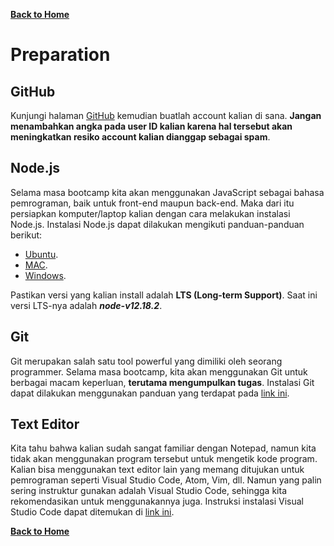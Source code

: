 [**Back to Home**](./../README.md)

# Preparation

## GitHub

Kunjungi halaman [GitHub](https://github.com/) kemudian buatlah account kalian di sana. **Jangan menambahkan angka pada user ID kalian karena hal tersebut akan meningkatkan resiko account kalian dianggap sebagai spam**.

## Node.js

Selama masa bootcamp kita akan menggunakan JavaScript sebagai bahasa pemrograman, baik untuk front-end maupun back-end. Maka dari itu persiapkan komputer/laptop kalian dengan cara melakukan instalasi Node.js. Instalasi Node.js dapat dilakukan mengikuti panduan-panduan berikut:

- [Ubuntu](https://github.com/nodesource/distributions/blob/master/README.md).
- [MAC](https://nodejs.org/en/download/).
- [Windows](https://nodejs.org/en/download/).

Pastikan versi yang kalian install adalah **LTS (Long-term Support)**. Saat ini versi LTS-nya adalah **_node-v12.18.2_**.

## Git

Git merupakan salah satu tool powerful yang dimiliki oleh seorang programmer. Selama masa bootcamp, kita akan menggunakan Git untuk berbagai macam keperluan, **terutama mengumpulkan tugas**. Instalasi Git dapat dilakukan menggunakan panduan yang terdapat pada [link ini](https://git-scm.com/book/en/v2/Getting-Started-Installing-Git).

## Text Editor

Kita tahu bahwa kalian sudah sangat familiar dengan Notepad, namun kita tidak akan menggunakan program tersebut untuk mengetik kode program. Kalian bisa menggunakan text editor lain yang memang ditujukan untuk pemrograman seperti Visual Studio Code, Atom, Vim, dll. Namun yang palin sering instruktur gunakan adalah Visual Studio Code, sehingga kita rekomendasikan untuk menggunakannya juga. Instruksi instalasi Visual Studio Code dapat ditemukan di [link ini](https://code.visualstudio.com/download).

[**Back to Home**](./../README.md)
